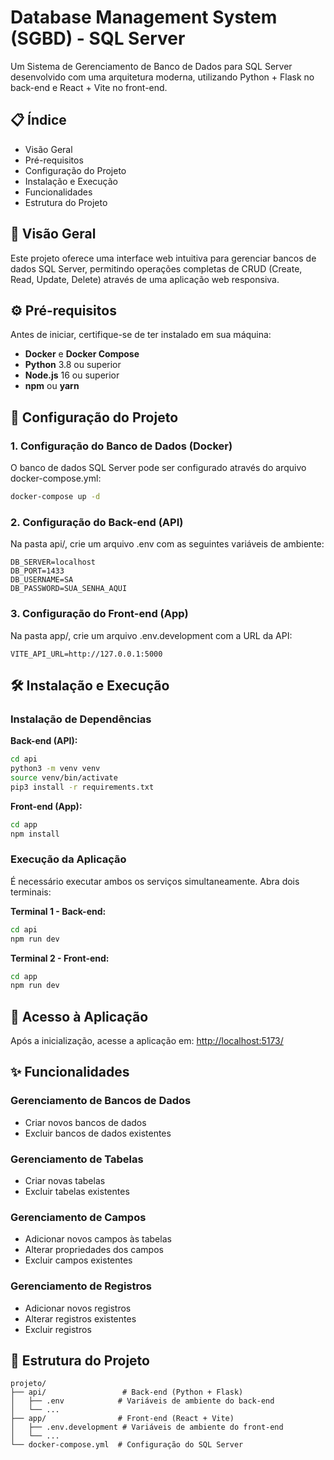 # Database Management System (SGBD) - SQL Server
Um Sistema de Gerenciamento de Banco de Dados para SQL Server desenvolvido com uma arquitetura moderna, utilizando Python + Flask no back-end e React + Vite no front-end.

## 📋 Índice
- Visão Geral
- Pré-requisitos
- Configuração do Projeto
- Instalação e Execução
- Funcionalidades
- Estrutura do Projeto

## 🚀 Visão Geral
Este projeto oferece uma interface web intuitiva para gerenciar bancos de dados SQL Server, permitindo operações completas de CRUD (Create, Read, Update, Delete) através de uma aplicação web responsiva.

## ⚙️ Pré-requisitos
Antes de iniciar, certifique-se de ter instalado em sua máquina:
- **Docker** e **Docker Compose**
- **Python** 3.8 ou superior
- **Node.js** 16 ou superior
- **npm** ou **yarn**

## 🔧 Configuração do Projeto
### 1. Configuração do Banco de Dados (Docker)
O banco de dados SQL Server pode ser configurado através do arquivo docker-compose.yml:

```bash
docker-compose up -d
```

### 2. Configuração do Back-end (API)
Na pasta api/, crie um arquivo .env com as seguintes variáveis de ambiente:

```env
DB_SERVER=localhost
DB_PORT=1433
DB_USERNAME=SA
DB_PASSWORD=SUA_SENHA_AQUI
```

### 3. Configuração do Front-end (App)
Na pasta app/, crie um arquivo .env.development com a URL da API:

```env
VITE_API_URL=http://127.0.0.1:5000
```

## 🛠️ Instalação e Execução
### Instalação de Dependências
**Back-end (API):**

```bash
cd api
python3 -m venv venv
source venv/bin/activate
pip3 install -r requirements.txt
```

**Front-end (App):**

```bash
cd app
npm install
```

### Execução da Aplicação
É necessário executar ambos os serviços simultaneamente. Abra dois terminais:

**Terminal 1 - Back-end:**

```bash
cd api
npm run dev
```

**Terminal 2 - Front-end:**

```bash
cd app
npm run dev
```

## 📍 Acesso à Aplicação
Após a inicialização, acesse a aplicação em:
[http://localhost:5173/](http://localhost:5173/)

## ✨ Funcionalidades

### Gerenciamento de Bancos de Dados
- Criar novos bancos de dados
- Excluir bancos de dados existentes

### Gerenciamento de Tabelas
- Criar novas tabelas
- Excluir tabelas existentes

### Gerenciamento de Campos
- Adicionar novos campos às tabelas
- Alterar propriedades dos campos
- Excluir campos existentes

### Gerenciamento de Registros
- Adicionar novos registros
- Alterar registros existentes
- Excluir registros

## 📁 Estrutura do Projeto

```
projeto/
├── api/                 # Back-end (Python + Flask)
│   ├── .env            # Variáveis de ambiente do back-end
│   └── ...
├── app/                # Front-end (React + Vite)
│   ├── .env.development # Variáveis de ambiente do front-end
│   └── ...
└── docker-compose.yml  # Configuração do SQL Server
```

